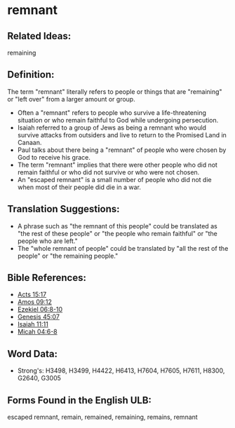 # remnant

## Related Ideas:

remaining


## Definition:

The term "remnant" literally refers to people or things that are "remaining" or "left over" from a larger amount or group.

* Often a "remnant" refers to people who survive a life-threatening situation or who remain faithful to God while undergoing persecution.
* Isaiah referred to a group of Jews as being a remnant who would survive attacks from outsiders and live to return to the Promised Land in Canaan.
* Paul talks about there being a "remnant" of people who were chosen by God to receive his grace.
* The term "remnant" implies that there were other people who did not remain faithful or who did not survive or who were not chosen.
* An "escaped remnant" is a small number of people who did not die when most of their people did die in a war.

## Translation Suggestions:

* A phrase such as "the remnant of this people" could be translated as "the rest of these people" or "the people who remain faithful" or "the people who are left."
* The "whole remnant of people" could be translated by "all the rest of the people" or "the remaining people."

## Bible References:

* [Acts 15:17](rc://en/tn/help/act/15/17)
* [Amos 09:12](rc://en/tn/help/amo/09/12)
* [Ezekiel 06:8-10](rc://en/tn/help/ezk/06/08)
* [Genesis 45:07](rc://en/tn/help/gen/45/07)
* [Isaiah 11:11](rc://en/tn/help/isa/11/11)
* [Micah 04:6-8](rc://en/tn/help/mic/04/06)

## Word Data:

* Strong's: H3498, H3499, H4422, H6413, H7604, H7605, H7611, H8300, G2640, G3005

## Forms Found in the English ULB:

escaped remnant, remain, remained, remaining, remains, remnant



